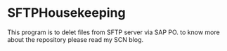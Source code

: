 # SFTPHousekeeping

This program is to delet files from SFTP server via SAP PO.
to know more about the repository please read my SCN blog.
